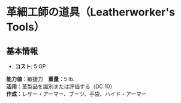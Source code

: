 # 革細工師の道具（Leatherworker's Tools）

## 基本情報
- **コスト**: 5 GP

**能力値**：敏捷力　**重量**：5 lb.  
**活用**：革製品を識別または評価する（DC 10）  
**作成**：レザー・アーマー、ブーツ、手袋、ハイド・アーマー  